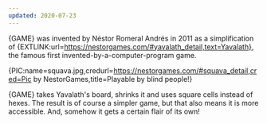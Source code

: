 ```yaml
---
updated: 2020-07-23
---
```


{GAME} was invented by Néstor Romeral Andrés in 2011 as a simplification of {EXTLINK:url=https://nestorgames.com/#yavalath_detail,text=Yavalath}, the famous first invented-by-a-computer-program game.

{PIC:name=squava.jpg,credurl=https://nestorgames.com/#squava_detail,cred=Pic by NestorGames,title=Playable by blind people!}

{GAME} takes Yavalath's board, shrinks it and uses square cells instead of hexes. The result is of course a simpler game, but that also means it is more accessible. And, somehow it gets a certain flair of its own!
